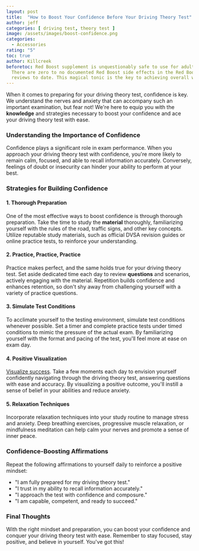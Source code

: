```yaml
---
layout: post
title:  "How to Boost Your Confidence Before Your Driving Theory Test"
author: jeff
categories: [ driving test, theory test ]
image: /assets/images/boost-confidence.png
categories:
  - Accessories
rating: "5"
toc: true
author: Killcreek
beforetoc: Red Boost supplement is unquestionably safe to use for adult males.
  There are zero to no documented Red Boost side effects in the Red Boost
  reviews to date. This magical tonic is the key to achieving overall wellness.
---
```

When it comes to preparing for your driving theory test, confidence is key. We understand the nerves and anxiety that can accompany such an important examination, but fear not! We're here to equip you with the **knowledge** and strategies necessary to boost your confidence and ace your driving theory test with ease.

### Understanding the Importance of Confidence

Confidence plays a significant role in exam performance. When you approach your driving theory test with confidence, you're more likely to remain calm, focused, and able to recall information accurately. Conversely, feelings of doubt or insecurity can hinder your ability to perform at your best.

### Strategies for Building Confidence

#### 1. **Thorough Preparation**

One of the most effective ways to boost confidence is through thorough preparation. Take the time to study the **material** thoroughly, familiarizing yourself with the rules of the road, traffic signs, and other key concepts. Utilize reputable study materials, such as official DVSA revision guides or online practice tests, to reinforce your understanding.

#### 2. **Practice, Practice, Practice**

Practice makes perfect, and the same holds true for your driving theory test. Set aside dedicated time each day to review **questions** and scenarios, actively engaging with the material. Repetition builds confidence and enhances retention, so don't shy away from challenging yourself with a variety of practice questions.

#### 3. **Simulate Test Conditions**

To acclimate yourself to the testing environment, simulate test conditions whenever possible. Set a timer and complete practice tests under timed conditions to mimic the pressure of the actual exam. By familiarizing yourself with the format and pacing of the test, you'll feel more at ease on exam day.

#### 4. **Positive Visualization**

[Visualize success](/theory-test-essential-tips-for-success/). Take a few moments each day to envision yourself confidently navigating through the driving theory test, answering questions with ease and accuracy. By visualizing a positive outcome, you'll instill a sense of belief in your abilities and reduce anxiety.

#### 5. **Relaxation Techniques**

Incorporate relaxation techniques into your study routine to manage stress and anxiety. Deep breathing exercises, progressive muscle relaxation, or mindfulness meditation can help calm your nerves and promote a sense of inner peace.

### Confidence-Boosting Affirmations

Repeat the following affirmations to yourself daily to reinforce a positive mindset:

-   "I am fully prepared for my driving theory test."
-   "I trust in my ability to recall information accurately."
-   "I approach the test with confidence and composure."
-   "I am capable, competent, and ready to succeed."

### Final Thoughts

With the right mindset and preparation, you can boost your confidence and conquer your driving theory test with ease. Remember to stay focused, stay positive, and believe in yourself. You've got this!